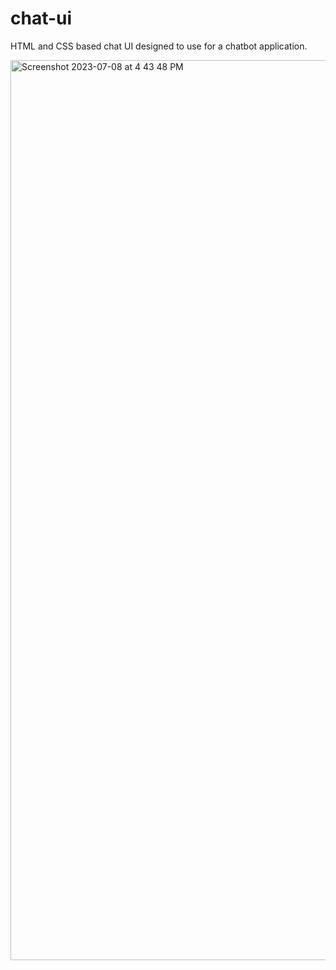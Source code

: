 # chat-ui
HTML and CSS based chat UI designed to use for a chatbot application.


<img width="1440" alt="Screenshot 2023-07-08 at 4 43 48 PM" src="https://github.com/GreatHayat/chat-ui/assets/30028457/852e2217-1766-4c14-a283-db5b4f37367c">
